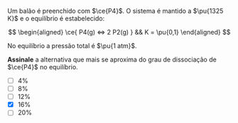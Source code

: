 Um balão é preenchido com $\ce{P4}$. O sistema é mantido a $\pu{1325 K}$ e o equilíbrio é estabelecido:

$$
\begin{aligned}
\ce{ P4(g) <=> 2 P2(g) } && K = \pu{0,1}
\end{aligned}
$$

No equilíbrio a pressão total é $\pu{1 atm}$.

**Assinale** a alternativa que mais se aproxima do grau de dissociação de $\ce{P4}$ no equilíbrio.

- [ ] $4\%$
- [ ] $8\%$
- [ ] $12\%$
- [x] $16\%$
- [ ] $20\%$